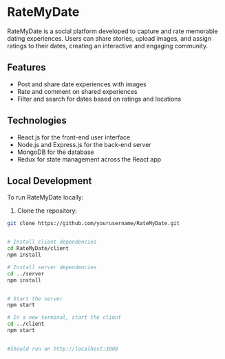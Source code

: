 # RateMyDate

RateMyDate is a social platform developed to capture and rate memorable dating experiences. Users can share stories, upload images, and assign ratings to their dates, creating an interactive and engaging community.

## Features

- Post and share date experiences with images
- Rate and comment on shared experiences
- Filter and search for dates based on ratings and locations

## Technologies

- React.js for the front-end user interface
- Node.js and Express.js for the back-end server
- MongoDB for the database
- Redux for state management across the React app

## Local Development

To run RateMyDate locally:

1. Clone the repository:
```sh
git clone https://github.com/yourusername/RateMyDate.git


# Install client dependencies
cd RateMyDate/client
npm install

# Install server dependencies
cd ../server
npm install


# Start the server
npm start

# In a new terminal, start the client
cd ../client
npm start


#Should run on http://localhost:3000
